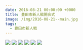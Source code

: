 ```yaml
---
date: 2016-08-21 00:00:00 +0000
title: 豊田市新人戦開会式
image: /img/2016-08-21--main.jpg
tags:
  - 豊田市新人戦
---
```


![](/img/2016-08-21--01.jpg)
![](/img/2016-08-21--02.jpg)
![](/img/2016-08-21--03.jpg)
![](/img/2016-08-21--04.jpg)
![](/img/2016-08-21--05.jpg)
![](/img/2016-08-21--06.jpg)
